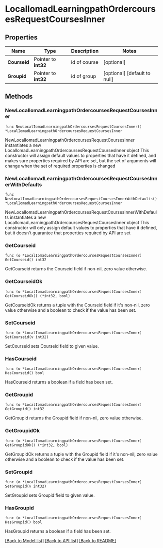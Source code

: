 # LocalIomadLearningpathOrdercoursesRequestCoursesInner

## Properties

Name | Type | Description | Notes
------------ | ------------- | ------------- | -------------
**Courseid** | Pointer to **int32** | id of course | [optional] 
**Groupid** | Pointer to **int32** | id of group | [optional] [default to null]

## Methods

### NewLocalIomadLearningpathOrdercoursesRequestCoursesInner

`func NewLocalIomadLearningpathOrdercoursesRequestCoursesInner() *LocalIomadLearningpathOrdercoursesRequestCoursesInner`

NewLocalIomadLearningpathOrdercoursesRequestCoursesInner instantiates a new LocalIomadLearningpathOrdercoursesRequestCoursesInner object
This constructor will assign default values to properties that have it defined,
and makes sure properties required by API are set, but the set of arguments
will change when the set of required properties is changed

### NewLocalIomadLearningpathOrdercoursesRequestCoursesInnerWithDefaults

`func NewLocalIomadLearningpathOrdercoursesRequestCoursesInnerWithDefaults() *LocalIomadLearningpathOrdercoursesRequestCoursesInner`

NewLocalIomadLearningpathOrdercoursesRequestCoursesInnerWithDefaults instantiates a new LocalIomadLearningpathOrdercoursesRequestCoursesInner object
This constructor will only assign default values to properties that have it defined,
but it doesn't guarantee that properties required by API are set

### GetCourseid

`func (o *LocalIomadLearningpathOrdercoursesRequestCoursesInner) GetCourseid() int32`

GetCourseid returns the Courseid field if non-nil, zero value otherwise.

### GetCourseidOk

`func (o *LocalIomadLearningpathOrdercoursesRequestCoursesInner) GetCourseidOk() (*int32, bool)`

GetCourseidOk returns a tuple with the Courseid field if it's non-nil, zero value otherwise
and a boolean to check if the value has been set.

### SetCourseid

`func (o *LocalIomadLearningpathOrdercoursesRequestCoursesInner) SetCourseid(v int32)`

SetCourseid sets Courseid field to given value.

### HasCourseid

`func (o *LocalIomadLearningpathOrdercoursesRequestCoursesInner) HasCourseid() bool`

HasCourseid returns a boolean if a field has been set.

### GetGroupid

`func (o *LocalIomadLearningpathOrdercoursesRequestCoursesInner) GetGroupid() int32`

GetGroupid returns the Groupid field if non-nil, zero value otherwise.

### GetGroupidOk

`func (o *LocalIomadLearningpathOrdercoursesRequestCoursesInner) GetGroupidOk() (*int32, bool)`

GetGroupidOk returns a tuple with the Groupid field if it's non-nil, zero value otherwise
and a boolean to check if the value has been set.

### SetGroupid

`func (o *LocalIomadLearningpathOrdercoursesRequestCoursesInner) SetGroupid(v int32)`

SetGroupid sets Groupid field to given value.

### HasGroupid

`func (o *LocalIomadLearningpathOrdercoursesRequestCoursesInner) HasGroupid() bool`

HasGroupid returns a boolean if a field has been set.


[[Back to Model list]](../README.md#documentation-for-models) [[Back to API list]](../README.md#documentation-for-api-endpoints) [[Back to README]](../README.md)



